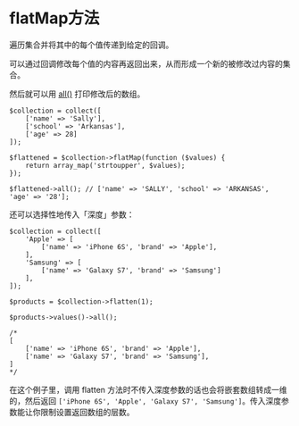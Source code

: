 # flatMap方法

遍历集合并将其中的每个值传递到给定的回调。

可以通过回调修改每个值的内容再返回出来，从而形成一个新的被修改过内容的集合。

然后就可以用 [all()](/collections/all.md) 打印修改后的数组。

```
$collection = collect([
    ['name' => 'Sally'],
    ['school' => 'Arkansas'],
    ['age' => 28]
]);

$flattened = $collection->flatMap(function ($values) {
    return array_map('strtoupper', $values);
});

$flattened->all(); // ['name' => 'SALLY', 'school' => 'ARKANSAS', 'age' => '28'];
```

还可以选择性地传入「深度」参数：

```
$collection = collect([
    'Apple' => [
        ['name' => 'iPhone 6S', 'brand' => 'Apple'],
    ],
    'Samsung' => [
        ['name' => 'Galaxy S7', 'brand' => 'Samsung']
    ],
]);

$products = $collection->flatten(1);

$products->values()->all();

/*
[
    ['name' => 'iPhone 6S', 'brand' => 'Apple'],
    ['name' => 'Galaxy S7', 'brand' => 'Samsung'],
]
*/
```

在这个例子里，调用 flatten 方法时不传入深度参数的话也会将嵌套数组转成一维的，然后返回 `['iPhone 6S', 'Apple', 'Galaxy S7', 'Samsung']`。传入深度参数能让你限制设置返回数组的层数。